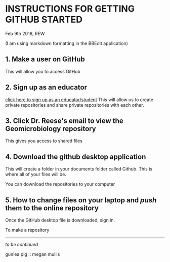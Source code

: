 # INSTRUCTIONS FOR GETTING __GITHUB__ STARTED
 Feb 9th 2018, REW

(I am using markdown formatting in the BBEdit application)

## 1. Make a user on GitHub
This will allow you to access GitHub


## 2. Sign up as an educator
[click here to sign up as an educator/student](https://education.github.com)
This will allow us to create private repositories and share private repositories with each other.


## 3. Click Dr. Reese's email to view the Geomicrobiology repository
This gives you access to shared files
	
	
	
## 4. Download the github desktop application
This will create a folder in your documents folder called Github.
This is where all of your files will be.


You can download the repositories to your computer 


## 5. How to change files on your laptop and _push_ them to the online repository
Once the GitHub desktop file is downloaded, sign in.

To make a repository

____
*to be continued*

guniea pig :: megan mullis
